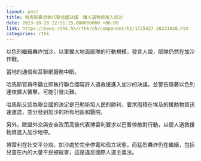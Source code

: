 ```yaml
---
layout: post
title: 哈馬斯要求執行聯合國決議　讓人道物資進入加沙
date: 2023-10-28 22:51:15.000000000 +08:00
link: https://news.rthk.hk/rthk/ch/component/k2/1725427-20231028.htm
categories: rthk
---
```


以色列繼續轟炸加沙，以軍擴大地面部隊的行動規模，發言人說，部隊仍然在加沙作戰。

當地的通信和互聯網服務中斷。

哈馬斯官員呼籲立即執行聯合國容許人道救援進入加沙的決議，並警告隨著以色列連夜擴大襲擊，可能引發災難。

哈馬斯又認為聯合國的決定是巴勒斯坦人民的勝利，要求囤積在埃及的援助物資迅速運送，並分發到加沙的所有地區和醫院。

另外，歐盟外交與安全政策高級代表博雷利要求以巴暫停敵對行動，以便人道救援物資進入加沙地帶。

博雷利在社交平台說，加沙處於完全停電和孤立狀態，而猛烈轟炸仍在繼續，包括兒童在內的大量平民被殺害，這是違反國際人道主義法。
